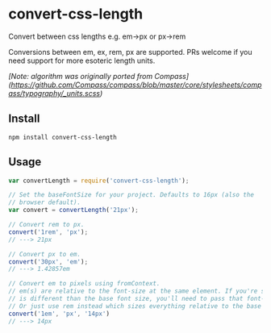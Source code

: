 # convert-css-length
Convert between css lengths e.g. em->px or px->rem

Conversions between em, ex, rem, px are supported. PRs welcome if
you need support for more esoteric length units.

*[Note: algorithm was originally ported from Compass] (https://github.com/Compass/compass/blob/master/core/stylesheets/compass/typography/_units.scss)*

## Install
`npm install convert-css-length`

## Usage
```javascript
var convertLength = require('convert-css-length');

// Set the baseFontSize for your project. Defaults to 16px (also the
// browser default).
var convert = convertLength('21px');

// Convert rem to px.
convert('1rem', 'px');
// ---> 21px

// Convert px to em.
convert('30px', 'em');
// ---> 1.42857em

// Convert em to pixels using fromContext.
// em(s) are relative to the font-size at the same element. If you're setting an em on a element whose font-size
// is different than the base font size, you'll need to pass that font-size as the third parameter.
// Or just use rem instead which sizes everything relative to the base node.
convert('1em', 'px', '14px')
// ---> 14px
```
